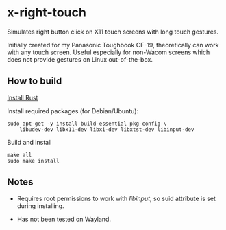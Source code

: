 # x-right-touch

Simulates right button click on X11 touch screens with long touch gestures.

Initially created for my Panasonic Toughbook CF-19, theoretically can work with
any touch screen. Useful especially for non-Wacom screens which does not
provide gestures on Linux out-of-the-box.

## How to build

[Install Rust](https://www.rust-lang.org/tools/install)

Install required packages (for Debian/Ubuntu):

```
sudo apt-get -y install build-essential pkg-config \
    libudev-dev libx11-dev libxi-dev libxtst-dev libinput-dev
```

Build and install

```
make all
sudo make install
```

## Notes

* Requires root permissions to work with *libinput*, so suid attribute is set
  during installing.

* Has not been tested on Wayland.
